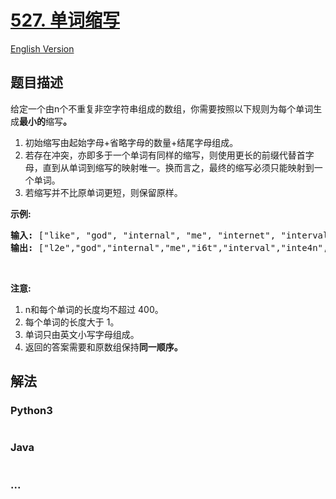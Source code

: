 # [527. 单词缩写](https://leetcode-cn.com/problems/word-abbreviation)

[English Version](https://github.com/yanglr/leetcode-ac/blob/master/assets/0500-0599/0527.Word%20Abbreviation/README_EN.md)

## 题目描述

<!-- 这里写题目描述 -->

<p>给定一个由n个不重复非空字符串组成的数组，你需要按照以下规则为每个单词生成<strong>最小的</strong>缩写<strong>。</strong></p>

<ol>
	<li>初始缩写由起始字母+省略字母的数量+结尾字母组成。</li>
	<li>若存在冲突，亦即多于一个单词有同样的缩写，则使用更长的前缀代替首字母，直到从单词到缩写的映射唯一。换而言之，最终的缩写必须只能映射到一个单词。</li>
	<li>若缩写并不比原单词更短，则保留原样。</li>
</ol>

<p><strong>示例:</strong></p>

<pre><strong>输入:</strong> [&quot;like&quot;, &quot;god&quot;, &quot;internal&quot;, &quot;me&quot;, &quot;internet&quot;, &quot;interval&quot;, &quot;intension&quot;, &quot;face&quot;, &quot;intrusion&quot;]
<strong>输出:</strong> [&quot;l2e&quot;,&quot;god&quot;,&quot;internal&quot;,&quot;me&quot;,&quot;i6t&quot;,&quot;interval&quot;,&quot;inte4n&quot;,&quot;f2e&quot;,&quot;intr4n&quot;]
</pre>

<p>&nbsp;</p>

<p><strong>注意:</strong></p>

<ol>
	<li>n和每个单词的长度均不超过 400。</li>
	<li>每个单词的长度大于 1。</li>
	<li>单词只由英文小写字母组成。</li>
	<li>返回的答案需要和原数组保持<strong>同一顺序。</strong></li>
</ol>


## 解法

<!-- 这里可写通用的实现逻辑 -->

<!-- tabs:start -->

### **Python3**

<!-- 这里可写当前语言的特殊实现逻辑 -->

```python

```

### **Java**

<!-- 这里可写当前语言的特殊实现逻辑 -->

```java

```

### **...**

```

```

<!-- tabs:end -->
